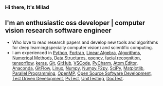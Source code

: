 ### Hi there, It's Milad


## I'm an enthusiastic oss developer | computer vision research software engineer

- Who love to read research papers and develop new tools and algorithms for deep learning(specially computer vision) and scientific computing.
- I am experienced in [Python][python], [Fortran][fortran], [Linear Algebra][linear-algebra], [Algorithms][algorithm], [Numerical Methods][numerical-methods], [Data Structures][data-structure], [opencv][opencv], [facial recognition][facial_recognition], [tensorflow][tensorflow], [keras][keras], [Git][git], [GitHub][github], [VSCode][vscode], [PyCharm][pycharm], [Atom Editor][atom], [Anaconda][anaconda], [GitFlow][git-flow], [Linux][linux], [Numpy][numpy], [Numpy.F2py][f2py], [SciPy][scipy], [Matplotlib][matplotlib], [Parallel Programming][parallel-programming], [OpenMP][openmp], [Open Source Software Development][ossd], [Test Driven Development][tdd], [PyTest][pytest], [UnitTesting][unit-testing], [DocTest][doctest].


[python]: https://python.org
[fortran]: https://fortran-lang.org/
[linear-algebra]: https://en.wikipedia.org/wiki/Linear_algebra
[algorithm]: https://en.wikipedia.org/wiki/Algorithm
[numerical-methods]: https://en.wikipedia.org/wiki/Numerical_analysis
[data-structure]: https://en.wikipedia.org/wiki/Data_structure
[opencv]: https://opencv.org/
[facial_recognition]: https://en.wikipedia.org/wiki/Facial_recognition_system
[tensorflow]: https://tensorflow.org
[keras]: https://keras.io
[git]: https://git-scm.com/
[github]: https://github.com
[vscode]: https://code.visualstudio.com/
[pycharm]: https://www.jetbrains.com/pycharm/
[atom]: https://atom.io
[anaconda]: https://www.anaconda.com/
[git-flow]: https://www.atlassian.com/git/tutorials/comparing-workflows/gitflow-workflow
[linux]: https://manjaro.org/
[numpy]: https://numpy.org/
[f2py]: https://numpy.org/doc/stable/f2py/
[scipy]: https://www.scipy.org/about.html
[matplotlib]: https://matplotlib.org/
[parallel-programming]: https://en.wikipedia.org/wiki/Parallel_computing
[openmp]: https://www.openmp.org/
[ossd]: https://en.wikipedia.org/wiki/Open-source_software_development
[tdd]: https://en.wikipedia.org/wiki/Test-driven_development
[pytest]: https://docs.pytest.org/en/stable/
[unit-testing]: http://softwaretestingfundamentals.com/unit-testing/
[doctest]: https://docs.python.org/3/library/doctest.html#module-doctest
[cpp]: https://en.wikipedia.org/wiki/C%2B%2B
[sc]: https://en.wikiversity.org/wiki/Scientific_computing
